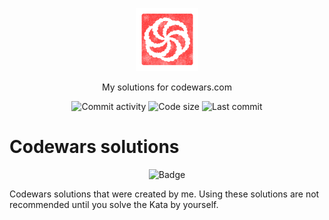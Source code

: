 <p align="center">
  <img width="20%" height="20%" src="assets/codewars-logo.png" href="https://github.com/oqo0/codewars">
  <br>
</p>
<p align="center">
  My solutions for codewars.com
</p>
<p align="center">
  <a><img alt="Commit activity" src="https://img.shields.io/github/commit-activity/m/oqo0/codewars?style=flat-square"></a>
  <a><img alt="Code size" src="https://img.shields.io/github/languages/code-size/oqo0/codewars?style=flat-square"></a>
  <a><img alt="Last commit" src="https://img.shields.io/github/last-commit/oqo0/codewars?style=flat-square"></a>
</p>

# Codewars solutions

<p align="center">
  <a><img alt="Badge" src="https://www.codewars.com/users/oqpin/badges/large?logo=true"></a>
</p>

Codewars solutions that were created by me.
Using these solutions are not recommended until you solve the Kata by yourself.